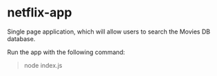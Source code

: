 # netflix-app
Single page application, which will allow users to search the Movies DB database.

Run the app with the following command:
> node index.js 

